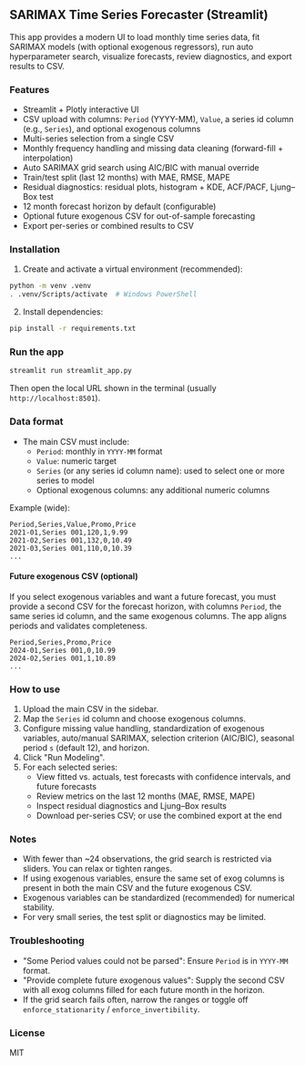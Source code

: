 ## SARIMAX Time Series Forecaster (Streamlit)

This app provides a modern UI to load monthly time series data, fit SARIMAX models (with optional exogenous regressors), run auto hyperparameter search, visualize forecasts, review diagnostics, and export results to CSV.

### Features
- Streamlit + Plotly interactive UI
- CSV upload with columns: `Period` (YYYY-MM), `Value`, a series id column (e.g., `Series`), and optional exogenous columns
- Multi-series selection from a single CSV
- Monthly frequency handling and missing data cleaning (forward-fill + interpolation)
- Auto SARIMAX grid search using AIC/BIC with manual override
- Train/test split (last 12 months) with MAE, RMSE, MAPE
- Residual diagnostics: residual plots, histogram + KDE, ACF/PACF, Ljung–Box test
- 12 month forecast horizon by default (configurable)
- Optional future exogenous CSV for out-of-sample forecasting
- Export per-series or combined results to CSV

### Installation
1) Create and activate a virtual environment (recommended):

```bash
python -m venv .venv
. .venv/Scripts/activate  # Windows PowerShell
```

2) Install dependencies:

```bash
pip install -r requirements.txt
```

### Run the app
```bash
streamlit run streamlit_app.py
```
Then open the local URL shown in the terminal (usually `http://localhost:8501`).

### Data format
- The main CSV must include:
  - `Period`: monthly in `YYYY-MM` format
  - `Value`: numeric target
  - `Series` (or any series id column name): used to select one or more series to model
  - Optional exogenous columns: any additional numeric columns

Example (wide):

```csv
Period,Series,Value,Promo,Price
2021-01,Series 001,120,1,9.99
2021-02,Series 001,132,0,10.49
2021-03,Series 001,110,0,10.39
...
```

#### Future exogenous CSV (optional)
If you select exogenous variables and want a future forecast, you must provide a second CSV for the forecast horizon, with columns `Period`, the same series id column, and the same exogenous columns. The app aligns periods and validates completeness.

```csv
Period,Series,Promo,Price
2024-01,Series 001,0,10.99
2024-02,Series 001,1,10.89
...
```

### How to use
1. Upload the main CSV in the sidebar.
2. Map the `Series` id column and choose exogenous columns.
3. Configure missing value handling, standardization of exogenous variables, auto/manual SARIMAX, selection criterion (AIC/BIC), seasonal period `s` (default 12), and horizon.
4. Click "Run Modeling".
5. For each selected series:
   - View fitted vs. actuals, test forecasts with confidence intervals, and future forecasts
   - Review metrics on the last 12 months (MAE, RMSE, MAPE)
   - Inspect residual diagnostics and Ljung–Box results
   - Download per-series CSV; or use the combined export at the end

### Notes
- With fewer than ~24 observations, the grid search is restricted via sliders. You can relax or tighten ranges.
- If using exogenous variables, ensure the same set of exog columns is present in both the main CSV and the future exogenous CSV.
- Exogenous variables can be standardized (recommended) for numerical stability.
- For very small series, the test split or diagnostics may be limited.

### Troubleshooting
- "Some Period values could not be parsed": Ensure `Period` is in `YYYY-MM` format.
- "Provide complete future exogenous values": Supply the second CSV with all exog columns filled for each future month in the horizon.
- If the grid search fails often, narrow the ranges or toggle off `enforce_stationarity` / `enforce_invertibility`.

### License
MIT



